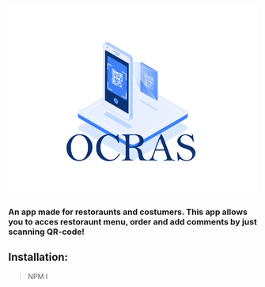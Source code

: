 <h3 align="center"><img src="./frontend/Ocras_logo.gif" alt="Ocras_logo"/></h3>

<h3 align="left">An app made for restoraunts and costumers. This app allows you to acces restoraunt menu, order and add comments by just scanning QR-code! </h3>

<h2>Installation:</h2>

> NPM I

